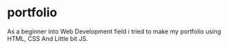 # portfolio
As a beginner into Web Development field i tried to make my portfolio using HTML, CSS And Little bit JS. </br>
